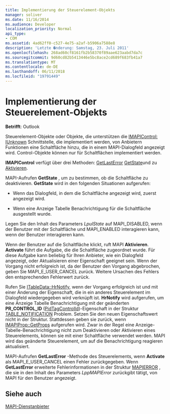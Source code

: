 ```yaml
---
title: Implementierung der Steuerelement-Objekts
manager: soliver
ms.date: 11/16/2014
ms.audience: Developer
localization_priority: Normal
api_type:
- COM
ms.assetid: 4ad62ff0-c527-4e75-a2af-b5906a7588e8
description: 'Letzte �nderung: Samstag, 23. Juli 2011'
ms.openlocfilehash: 268ad60cf8161fb2b58370f89aae623aabd7da7c
ms.sourcegitcommit: 9d60cd82b5413446e5bc8ace2cd689f683fb41a7
ms.translationtype: MT
ms.contentlocale: de-DE
ms.lasthandoff: 06/11/2018
ms.locfileid: "19791449"
---
```

# <a name="control-object-implementation"></a>Implementierung der Steuerelement-Objekts

  
  
**Betrifft**: Outlook 
  
Steuerelement-Objekte oder Objekte, die unterstützen die [IMAPIControl: IUnknown](imapicontroliunknown.md) Schnittstelle, die implementiert werden, von Anbietern Funktionen eine Schaltfläche hinzu, die in einem MAPI-Dialogfeld angezeigt wird. Control-Objekte können nur für Schaltflächen implementiert werden. 
  
 **IMAPIControl** verfügt über drei Methoden: [GetLastError](imapicontrol-getlasterror.md) [GetState](imapicontrol-getstate.md)und zu [Aktivieren](imapicontrol-activate.md). 
  
MAPI-Aufrufen **GetState** , um zu bestimmen, ob die Schaltfläche zu deaktivieren. **GetState** wird in den folgenden Situationen aufgerufen: 
  
- Wenn das Dialogfeld, in dem die Schaltfläche angezeigt wird, zuerst angezeigt wird.
    
- Wenn eine Anzeige Tabelle Benachrichtigung für die Schaltfläche ausgestellt wurde. 
    
Legen Sie den Inhalt des Parameters _LpulState_ auf MAPI_DISABLED, wenn der Benutzer mit der Schaltfläche und MAPI_ENABLED interagieren kann, wenn der Benutzer interagieren kann. 
  
Wenn der Benutzer auf die Schaltfläche klickt, ruft MAPI **Aktivieren**. **Activate** führt die Aufgabe, die die Schaltfläche zugeordnet wurde. Für diese Aufgabe kann beliebig für Ihren Anbieter, wie ein Dialogfeld angezeigt, oder Aktualisieren einer Eigenschaft geeignet sein. Wenn der Vorgang nicht erfolgreich ist, da der Benutzer den Vorgang abgebrochen, geben Sie MAPI_E_USER_CANCEL zurück. Weitere Ursachen des Fehlers den entsprechenden Fehlerwert zurück. 
  
Rufen Sie [ITableData::HrNotify](itabledata-hrnotify.md), wenn der Vorgang erfolgreich ist und mit einer Änderung der Eigenschaft, die in ein anderes Steuerelement im Dialogfeld wiedergegeben wird verknüpft ist. **HrNotify** wird aufgerufen, um eine Anzeige Tabelle Benachrichtigung mit der geänderten **PR_CONTROL_ID** ([PidTagControlId](pidtagcontrolid-canonical-property.md))-Eigenschaft in der Struktur [TABLE_NOTIFICATION](table_notification.md) Problem. Setzen Sie den neuen Eigenschaftswert nicht in der Struktur. Stattdessen geben sie zurück, wenn [IMAPIProp::GetProps](imapiprop-getprops.md) aufgerufen wird. Zwar in der Regel eine Anzeige-Tabelle-Benachrichtigung nicht zum Deaktivieren oder Aktivieren eines Steuerelements, können sie mit einer Schaltfläche verwendet werden. MAPI wird das geänderte Steuerelement, um auf die Benachrichtigung reagieren aktualisiert. 
  
MAPI-Aufrufen **GetLastError** -Methode des Steuerelements, wenn **Activate** als MAPI_E_USER_CANCEL einen Fehler zurückgegeben. Wenn **GetLastError** erweiterte Fehlerinformationen in der Struktur [MAPIERROR](mapierror.md) , die sie in den Inhalt des Parameters _LppMAPIError_ zurückgibt tätigt, von MAPI für den Benutzer angezeigt. 
  
## <a name="see-also"></a>Siehe auch



[MAPI-Dienstanbieter](mapi-service-providers.md)

